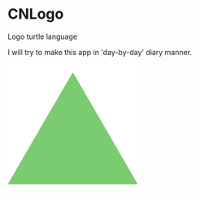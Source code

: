 # CNLogo

Logo turtle language

I will try to make this app in 'day-by-day' diary manner.

![Screen Shot](/logo.png)
